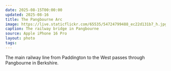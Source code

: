 ```yaml
---
date: 2025-08-15T00:00:00
updated: 2025-08-16
title: The Pangbourne Arc
image: https://live.staticflickr.com/65535/54724799488_ec22d131b7_h.jpg
caption: The railway bridge in Pangbourne
source: Apple iPhone 16 Pro
layout: photo
tags: 
---
```

The main railway line from Paddington to the West passes through Pangbourne in Berkshire.